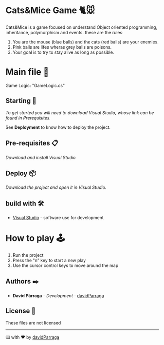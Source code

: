 # Cats&Mice Game 🐈🐭

Cats&Mice is a game focused on understand Object oriented programming, inheritance, polymorphism and events.
these are the rules:
1) You are the mouse (blue balls) and the cats (red balls) are your enemies.
2) Pink balls are lifes wheras grey balls are poisons.
3) Your goal is to try to stay alive as long as possible.

# Main file 👀
Game Logic: "GameLogic.cs"

## Starting 🚀

_To get started you will need to download Visual Studio, whose link can be found in Prerequisites._

See **Deployment** to know how to deploy the project.

## Pre-requisites 📋

_Download and install Visual Studio_

## Deploy 📦

_Download the project and open it in Visual Studio._

## build with 🛠️

* [Visual Studio](https://visualstudio.microsoft.com/es/downloads/) - software use for development

# How to play 🕹
1) Run the project
2) Press the "n" key to start a new play
3) Use the cursor control keys to move around the map

## Authors ✒️

* **David Párraga** - *Development* - [davidParraga](https://github.com/davidParraga)

## License 📄

These files are not licensed

---
⌨️ with ❤️ by [davidParraga](https://github.com/davidParraga)
